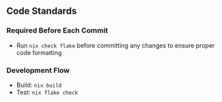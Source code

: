 ## Code Standards

### Required Before Each Commit

- Run `nix check flake` before committing any changes to ensure proper code formatting

### Development Flow

- Build: `nix build`
- Test: `nix flake check`
